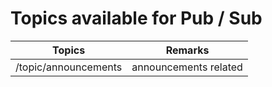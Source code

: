 # Topics available for Pub / Sub

| Topics | Remarks |
| --- | --- |
| /topic/announcements | announcements related |